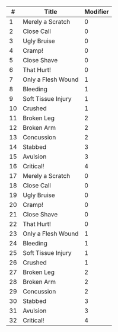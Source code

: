 |#|Title|Modifier|
|-|-----|--------|
|1|Merely a Scratch|0|
|2|Close Call|0|
|3|Ugly Bruise|0|
|4|Cramp!|0|
|5|Close Shave|0|
|6|That Hurt!|0|
|7|Only a Flesh Wound|1|
|8|Bleeding|1|
|9|Soft Tissue Injury|1|
|10|Crushed|1|
|11|Broken Leg|2|
|12|Broken Arm|2|
|13|Concussion|2|
|14|Stabbed|3|
|15|Avulsion|3|
|16|Critical!|4|
|17|Merely a Scratch|0|
|18|Close Call|0|
|19|Ugly Bruise|0|
|20|Cramp!|0|
|21|Close Shave|0|
|22|That Hurt!|0|
|23|Only a Flesh Wound|1|
|24|Bleeding|1|
|25|Soft Tissue Injury|1|
|26|Crushed|1|
|27|Broken Leg|2|
|28|Broken Arm|2|
|29|Concussion|2|
|30|Stabbed|3|
|31|Avulsion|3|
|32|Critical!|4|

